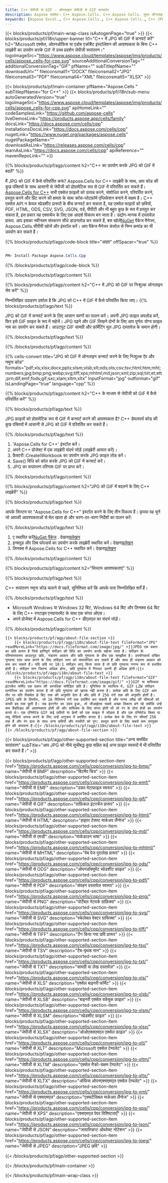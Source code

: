 ```yaml
---
title: C++ जेपीजी से GIF - ऑनलाइन जेपीजी से GIF कनवर्टर
description: Aspose एक्सेल। C++ Aspose.Cells. C++ Aspose Cells. मुफ़्त ऑनलाइन C++ जेपीजी को GIF सेवफॉर्मेट में कनवर्ट करें। C++ जेपीजी से GIF प्रारूप। JPG को GIF C++ पर सेव करें।
keywords: [Aspose Excel., C++ Aspose.Cells., C++ Aspose Cells., C++ JPG to GIF saveformat., Free Online JPG to GIF C++., C++ Convert JPG to GIF]
---
```

{{< blocks/products/pf/main-wrap-class isAutogenPage="true" >}}
{{< blocks/products/pf/i18n/upper-banner h1="C++ में JPG को GIF में कनवर्ट करें" h2="Microsoft एक्सेल, ओपनऑफिस या एडोब एक्रोबैट इंस्टॉलेशन की आवश्यकता के बिना C++ लाइब्रेरी का उपयोग करके GIF में उच्च प्रदर्शन जेपीजी रूपांतरण।" logoImageSrc="https://www.aspose.cloud/templates/aspose/img/products/cells/aspose_cells-for-cpp.svg" sourceAdditionalConversionTag="" additionalConversionTag="GIF" pfName="" subTitlepfName="" downloadUrl="" fileiconsmall1="DOCX" fileiconsmall2="JPG" fileiconsmall3="PDF" fileiconsmall4="XML" fileiconsmall5="XLSX" >}}

{{< blocks/products/pf/main-container pfName="Aspose.Cells " subTitlepfName="for C++" >}}
{{< blocks/products/pf/i18n/sub-menu autoGeneratedVersion="true" logoImageSrc="https://www.aspose.cloud/templates/aspose/img/products/cells/aspose_cells-for-cpp.svg" apiHomeLink="" codeSamplesLink="https://github.com/aspose-cells" liveDemosLink="https://products.aspose.app/cells/family" docsLink="https://docs.aspose.com/cells/cpp" installationsDocsLink="https://docs.aspose.com/cells/cpp" nugetLink="https://www.nuget.org/packages/aspose.cells" nugetPackageName="" downloadAsLink="https://releases.aspose.com/cells/cpp" learnAsLink="https://docs.aspose.com/cells/cpp" apiReference="" mavenRepoLink="" >}}


{{% blocks/products/pf/agp/content h2="C++ का उपयोग करके JPG को GIF में बदलें" %}}

 मैं JPG को GIF में कैसे परिवर्तित करूं? Aspose.Cells for C++ लाइब्रेरी के साथ, आप कोड की कुछ पंक्तियों के साथ आसानी से जेपीजी को प्रोग्रामेटिक रूप से GIF में परिवर्तित कर सकते हैं।[Aspose.Cells for C++](https://products.aspose.com/cells/cpp) सभी एक्सेल फ़ाइलों को उत्पन्न करने, संशोधित करने, परिवर्तित करने, प्रस्तुत करने और प्रिंट करने की क्षमता के साथ क्रॉस-प्लेटफ़ॉर्म एप्लिकेशन बनाने में सक्षम है। C++ एक्सेल API न केवल स्प्रेडशीट प्रारूपों के बीच कनवर्ट कर सकता है, यह एक्सेल फाइलों को छवियों, PDF, HTML, ODS, CSV, SVG, JSON, वर्ड, पीपीटी और भी बहुत कुछ के रूप में प्रस्तुत कर सकता है, इस प्रकार यह एक्सचेंज के लिए एक आदर्श विकल्प बन जाता है। उद्योग-मानक में दस्तावेज़ प्रारूप. आप इसका नवीनतम संस्करण सीधे डाउनलोड कर सकते हैं, बस खोलें[NuGet](https://www.nuget.org/packages/Aspose.Cells.Cpp/) पैकेज मैनेजर, Aspose.Cells.सीपीपी खोजें और इंस्टॉल करें। आप पैकेज मैनेजर कंसोल से निम्न कमांड का भी उपयोग कर सकते हैं।

{{% blocks/products/pf/agp/code-block title="आज्ञा" offSpacer="true" %}}

```cs

PM> Install-Package Aspose.Cells.Cpp

```

{{% /blocks/products/pf/agp/code-block %}}

{{% /blocks/products/pf/agp/content %}}

{{% blocks/products/pf/agp/content h2="C++ में JPG को GIF पर निःशुल्क ऑनलाइन सेव करें" %}}

निम्नलिखित उदाहरण दर्शाता है कि JPG को C++ में GIF में कैसे परिवर्तित किया जाए।
{{% blocks/products/pf/agp/text %}}

JPG को GIF में कनवर्ट करने के लिए आसान चरणों का पालन करें। अपनी JPG फ़ाइल अपलोड करें, फिर इसे GIF फ़ाइल के रूप में सहेजें। JPG पढ़ने और GIF लिखने दोनों के लिए आप पूर्णतः योग्य फ़ाइल नाम का उपयोग कर सकते हैं। आउटपुट GIF सामग्री और फ़ॉर्मेटिंग मूल JPG दस्तावेज़ के समान होगी।

{{% /blocks/products/pf/agp/text %}}

{{% /blocks/products/pf/agp/content %}}

{{% cells-convert title="JPG को GIF में ऑनलाइन कनवर्ट करने के लिए निःशुल्क ऐप और नमूना कोड" formats="pdf;xls;xlsx;docx;pptx;xlsm;xlsb;xlt;ods;ots;csv;tsv;html;htm;mht;numbers;jpg;bmp;png;webp;svg;tiff;xps;mhtml;md;json;xml;zip;sql;txt;et;ett;prn;dif;emf;fods;gif;sxc;xlam;xltm;xltx" InputFormat="jpg" outformat="gif" IsLandingPage="true" language="cpp" %}}

{{% blocks/products/pf/agp/content h2="C++ के माध्यम से जेपीजी को GIF में कैसे परिवर्तित करें" %}}

{{% blocks/products/pf/agp/text %}}

JPG फ़ाइलों को प्रोग्रामेटिक रूप से GIF में कनवर्ट करने की आवश्यकता है? C++ डेवलपर्स कोड की कुछ पंक्तियों में आसानी से JPG को GIF में परिवर्तित कर सकते हैं।

{{% /blocks/products/pf/agp/text %}}

1.  'Aspose.Cells for C++' इंस्टॉल करें।
1.  अपने C++ प्रोजेक्ट में एक लाइब्रेरी संदर्भ जोड़ें (लाइब्रेरी आयात करें)।
1.  फ़ैक्टरी::CreateIWorkbook का उपयोग करके JPG फ़ाइल लोड करें।
1.  Save() विधि को कॉल करके JPG को GIF में कनवर्ट करें।
1.  JPG का रूपांतरण परिणाम GIF पर प्राप्त करें।

{{% /blocks/products/pf/agp/content %}}

{{% blocks/products/pf/agp/content h2="JPG को GIF में बदलने के लिए C++ लाइब्रेरी" %}}

{{% blocks/products/pf/agp/text %}}

आपके सिस्टम पर "Aspose.Cells for C++" इंस्टॉल करने के लिए तीन विकल्प हैं। कृपया वह चुनें जो आपकी आवश्यकताओं से मेल खाता हो और चरण-दर-चरण निर्देशों का पालन करें:

{{% /blocks/products/pf/agp/text %}}

1.  ए स्थापित करें[NuGet पैकेज](https://www.nuget.org/packages/Aspose.Cells.Cpp/) . देखना[प्रलेखन](https://docs.aspose.com/cells/cpp/installation/#using-nuget-package-manager)
1.  इन्क्लूड और लिब फोल्डर्स का उपयोग करके लाइब्रेरी स्थापित करें। देखना[प्रलेखन](https://docs.aspose.com/cells/cpp/installation/#using-include-and-lib-folders)
1.  लिनक्स में Aspose.Cells for C++ स्थापित करें। देखना[प्रलेखन](https://docs.aspose.com/cells/cpp/installation/#installing-asposecells-for-c-in-linux)

{{% /blocks/products/pf/agp/content %}}

{{% blocks/products/pf/agp/content h2="सिस्टम आवश्यकताएं" %}}

{{% blocks/products/pf/agp/text %}}

 C++ रूपांतरण नमूना कोड चलाने से पहले, सुनिश्चित करें कि आपके पास निम्नलिखित शर्तें हैं।

{{% /blocks/products/pf/agp/text %}}

- Microsoft Windows या Windows 32 बिट, Windows 64 बिट और लिनक्स 64 बिट के लिए C++ रनटाइम एनवायरमेंट के साथ एक संगत ओएस।
- अपने प्रोजेक्ट में Aspose.Cells for C++ डीएलएल का संदर्भ जोड़ें।

{{% /blocks/products/pf/agp/content %}}

<!-- aboutfile Starts -->
    {{< blocks/products/pf/agp/about-file-section >}}
        {{< blocks/products/pf/agp/i18n/about-file-text fileFormat="JPG" readMoreLink="https://docs.fileformat.com/image/jpg/" >}}JPEG एक प्रकार का छवि प्रारूप है जिसे हानिपूर्ण संपीड़न की विधि का उपयोग करके सहेजा जाता है। संपीड़न के परिणामस्वरूप आउटपुट छवि, भंडारण आकार और छवि गुणवत्ता के बीच एक समझौता है। उपयोगकर्ता वांछित गुणवत्ता स्तर प्राप्त करने के लिए संपीड़न स्तर को समायोजित कर सकते हैं और साथ ही भंडारण आकार को कम कर सकते हैं। यदि छवि पर 10:1 संपीड़न लागू किया जाता है तो छवि गुणवत्ता नगण्य रूप से प्रभावित होती है। संपीड़न मान जितना अधिक होगा, छवि गुणवत्ता में गिरावट उतनी ही अधिक होगी।{{< /blocks/products/pf/agp/i18n/about-file-text >}}
        {{< blocks/products/pf/agp/i18n/about-file-text fileFormat="GIF" readMoreLink="https://docs.fileformat.com/image/gif/" >}}GIF या ग्राफिकल इंटरचेंज फॉर्मेट एक प्रकार की अत्यधिक संपीड़ित छवि है। यूनिसिस के स्वामित्व में, GIF LZW संपीड़न एल्गोरिथ्म का उपयोग करता है जो छवि गुणवत्ता को ख़राब नहीं करता है। प्रत्येक छवि के लिए GIF आम तौर पर प्रति पिक्सेल 8 बिट तक की अनुमति देता है और छवि में 256 रंगों तक की अनुमति होती है। JPEG छवि के विपरीत, जो 16 मिलियन रंगों तक प्रदर्शित कर सकती है और मानव आँख की सीमाओं को काफी हद तक छूती है। जब इंटरनेट का उदय हुआ, तो जीआईएफ सबसे अच्छा विकल्प बने रहे क्योंकि उन्हें कम बैंडविड्थ की आवश्यकता होती थी और ग्राफिक्स के लिए संगत होती थी जो रंग के ठोस क्षेत्रों का उपभोग करते थे। एक एनिमेटेड GIF कई छवियों या फ़्रेमों को एक फ़ाइल में जोड़ता है और एक एनिमेटेड क्लिप या लघु वीडियो उत्पन्न करने के लिए उन्हें अनुक्रम में प्रदर्शित करता है। प्रत्येक फ्रेम के लिए रंग सीमाएँ 256 तक हैं और रंग ढाल के साथ अन्य छवियों और तस्वीरों को पुन: प्रस्तुत करने के लिए सबसे कम उपयुक्त होने की संभावना है।{{< /blocks/products/pf/agp/i18n/about-file-text >}}
    {{< /blocks/products/pf/agp/about-file-section >}}
<!-- aboutfile Ends -->

{{< blocks/products/pf/agp/other-supported-section title="अन्य समर्थित रूपांतरण" subTitle="आप JPG को नीचे सूचीबद्ध कुछ सहित कई अन्य फ़ाइल स्वरूपों में भी परिवर्तित कर सकते हैं।" >}}

{{< blocks/products/pf/agp/other-supported-section-item href="https://products.aspose.com/cells/cpp/conversion/jpg-to-bmp/" name="जेपीजी से BMP" description="बिटमैप चित्र" >}}
{{< blocks/products/pf/agp/other-supported-section-item href="https://products.aspose.com/cells/cpp/conversion/jpg-to-emf/" name="जेपीजी से EMF" description="उन्नत मेटाफ़ाइल स्वरूप" >}}
{{< blocks/products/pf/agp/other-supported-section-item href="https://products.aspose.com/cells/cpp/conversion/jpg-to-gif/" name="जेपीजी से GIF" description="ग्राफ़िकल इंटरचेंज प्रारूप" >}}
{{< blocks/products/pf/agp/other-supported-section-item href="https://products.aspose.com/cells/cpp/conversion/jpg-to-html/" name="जेपीजी से HTML" description="हाइपर टेक्स्ट मार्कअप लैंग्वेज" >}}
{{< blocks/products/pf/agp/other-supported-section-item href="https://products.aspose.com/cells/cpp/conversion/jpg-to-md/" name="जेपीजी से एमडी" description="मार्कडाउन भाषा" >}}
{{< blocks/products/pf/agp/other-supported-section-item href="https://products.aspose.com/cells/cpp/conversion/jpg-to-mhtml/" name="जेपीजी से MHTML" description="वेब पेज पुरालेख प्रारूप" >}}
{{< blocks/products/pf/agp/other-supported-section-item href="https://products.aspose.com/cells/cpp/conversion/jpg-to-ods/" name="जेपीजी से ODS" description="ओपनडॉक्यूमेंट स्प्रेडशीट फ़ाइल" >}}
{{< blocks/products/pf/agp/other-supported-section-item href="https://products.aspose.com/cells/cpp/conversion/jpg-to-pdf/" name="जेपीजी से PDF" description="संवहन दस्तावेज़ स्वरूप" >}}
{{< blocks/products/pf/agp/other-supported-section-item href="https://products.aspose.com/cells/cpp/conversion/jpg-to-png/" name="जेपीजी से PNG" description="पोर्टेबल नेटवर्क ग्राफ़िक्स" >}}
{{< blocks/products/pf/agp/other-supported-section-item href="https://products.aspose.com/cells/cpp/conversion/jpg-to-svg/" name="जेपीजी से SVG" description="स्केलेबल वेक्टर ग्राफिक्स" >}}
{{< blocks/products/pf/agp/other-supported-section-item href="https://products.aspose.com/cells/cpp/conversion/jpg-to-tiff/" name="जेपीजी से TIFF" description="टैग किया गया छवि प्रारूप" >}}
{{< blocks/products/pf/agp/other-supported-section-item href="https://products.aspose.com/cells/cpp/conversion/jpg-to-tsv/" name="जेपीजी से TSV" description="टैब-पृथक मान" >}}
{{< blocks/products/pf/agp/other-supported-section-item href="https://products.aspose.com/cells/cpp/conversion/jpg-to-txt/" name="जेपीजी से TXT" description="सामग्री या लेख दस्तावेज़" >}}
{{< blocks/products/pf/agp/other-supported-section-item href="https://products.aspose.com/cells/cpp/conversion/jpg-to-xls/" name="जेपीजी से XLS" description="एक्सेल बाइनरी फॉर्मेट" >}}
{{< blocks/products/pf/agp/other-supported-section-item href="https://products.aspose.com/cells/cpp/conversion/jpg-to-xlsb/" name="जेपीजी से XLSB" description="बाइनरी एक्सेल वर्कबुक फ़ाइल" >}}
{{< blocks/products/pf/agp/other-supported-section-item href="https://products.aspose.com/cells/cpp/conversion/jpg-to-xlsm/" name="जेपीजी से XLSM" description="स्प्रेडशीट फ़ाइल" >}}
{{< blocks/products/pf/agp/other-supported-section-item href="https://products.aspose.com/cells/cpp/conversion/jpg-to-xlsx/" name="जेपीजी से XLSX" description="ओओएक्सएमएल एक्सेल फ़ाइल" >}}
{{< blocks/products/pf/agp/other-supported-section-item href="https://products.aspose.com/cells/cpp/conversion/jpg-to-xlt/" name="जेपीजी से XLT" description="Microsoft एक्सेल टेम्पलेट" >}}
{{< blocks/products/pf/agp/other-supported-section-item href="https://products.aspose.com/cells/cpp/conversion/jpg-to-xltm/" name="जेपीजी से XLTM" description="एक्सेल मैक्रो-सक्षम टेम्पलेट" >}}
{{< blocks/products/pf/agp/other-supported-section-item href="https://products.aspose.com/cells/cpp/conversion/jpg-to-xltx/" name="जेपीजी से XLTX" description="ऑफिस ओपनएक्सएमएल एक्सेल टेम्पलेट" >}}
{{< blocks/products/pf/agp/other-supported-section-item href="https://products.aspose.com/cells/cpp/conversion/jpg-to-xml/" name="जेपीजी से एक्सएमएल" description="एक्सटेंसिबल मार्कअप लैंग्वेज" >}}
{{< blocks/products/pf/agp/other-supported-section-item href="https://products.aspose.com/cells/cpp/conversion/jpg-to-xps/" name="जेपीजी से XPS" description="एक्सएमएल पेपर विशिष्टताएँ" >}}
{{< blocks/products/pf/agp/other-supported-section-item href="https://products.aspose.com/cells/cpp/conversion/jpg-to-json/" name="जेपीजी से JSON" description="जावास्क्रिप्ट ऑब्जेक्ट नोटेशन" >}}
{{< blocks/products/pf/agp/other-supported-section-item href="https://products.aspose.com/cells/cpp/conversion/jpg-to-jpeg/" name="जेपीजी से JPEG" description="JPEG छवि" >}}

{{< /blocks/products/pf/agp/other-supported-section >}}

{{< /blocks/products/pf/main-container >}}
    
{{< /blocks/products/pf/main-wrap-class >}}
